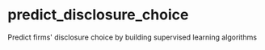 # predict_disclosure_choice
Predict firms' disclosure choice by building supervised learning algorithms
